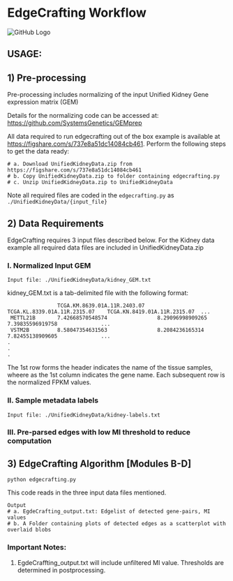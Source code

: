 # EdgeCrafting Workflow

![GitHub Logo](EdgeCrafting.png)

## USAGE:

## 1) Pre-processing

Pre-processing includes normalizing of the input Unified Kidney Gene expression matrix (GEM) 

Details for the normalizing code can be accessed at: https://github.com/SystemsGenetics/GEMprep

All data required to run edgecrafting out of the box example is available at https://figshare.com/s/737e8a51dc14084cb461. Perform the following steps to get the data ready:

```
# a. Download UnifiedKidneyData.zip from https://figshare.com/s/737e8a51dc14084cb461
# b. Copy UnifiedKidneyData.zip to folder containing edgecrafting.py
# c. Unzip UnifiedKidneyData.zip to UnifiedKidneyData
```

Note all required files are coded in the ```edgecrafting.py``` as ```./UnifiedKidneyData/{input_file}```

## 2) Data Requirements

EdgeCrafting requires 3 input files described below. For the Kidney data example all required data files are included in UnifiedKidneyData.zip

### I. Normalized Input GEM 

```
Input file: ./UnifiedKidneyData/kidney_GEM.txt
```

kidney_GEM.txt is a tab-delimited file with the following format:

```
                TCGA.KM.8639.01A.11R.2403.07	TCGA.KL.8339.01A.11R.2315.07	TCGA.KN.8419.01A.11R.2315.07  ...
 METTL21B       7.42668570548574	            8.29096998909265	            7.39835596919758              ...
 VSTM2B         8.58047354631563	            8.2084236165314	              7.82455138909605	            ...
.
.
.
```
The 1st row forms the header indicates the name of the tissue samples, wheere as the 1st column indicates the gene name. Each subsequent row is the normalized FPKM values.

### II. Sample metadata labels

```
Input file: ./UnifiedKidneyData/kidney-labels.txt
```
### III. Pre-parsed edges with low MI threshold to reduce computation


## 3) EdgeCrafting Algorithm [Modules B-D]
```
python edgecrafting.py 
```

This code reads in the three input data files mentioned.

```
Output
# a. EgdeCrafting_output.txt: Edgelist of detected gene-pairs, MI values
# b. A Folder containing plots of detected edges as a scatterplot with overlaid blobs
```

### Important Notes:

1) EgdeCraffting_output.txt will include unfiltered MI value. Thresholds are determined in postprocessing.
